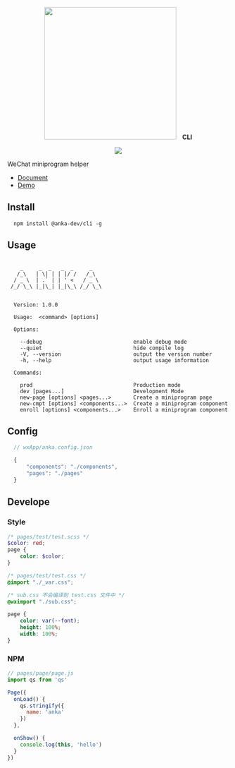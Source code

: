 <p align="center">
  <img src="https://user-images.githubusercontent.com/10026019/44260701-d84b6e80-a247-11e8-9d79-5f82be615c84.png" width="300"/>
  <b>&nbsp;&nbsp;&nbsp;CLI</b>
</p>

<p align="center">
	<a href="https://www.npmjs.com/package/@anka-dev/cli">
		<img src="https://badge.fury.io/js/%40anka-dev%2Fcli.svg"/>
	</a>
</p>

WeChat miniprogram helper

- [Document](https://iexception.github.io/anka-quickstart/)
- [Demo](https://github.com/iException/anka-quickstart)
## Install

```
  npm install @anka-dev/cli -g
```

## Usage

```shell

    _     _  _   _  _     _
   /_\   | \| | | |/ /   /_\
  / _ \  | .` | | ' <   / _ \
 /_/ \_\ |_|\_| |_|\_\ /_/ \_\


  Version: 1.0.0

  Usage:  <command> [options]

  Options:

    --debug                             enable debug mode
    --quiet                             hide compile log
    -V, --version                       output the version number
    -h, --help                          output usage information

  Commands:

    prod                                Production mode
    dev [pages...]                      Development Mode
    new-page [options] <pages...>       Create a miniprogram page
    new-cmpt [options] <components...>  Create a miniprogram component
    enroll [options] <components...>    Enroll a miniprogram component
```

## Config

```javascript
  // wxApp/anka.config.json

  {
      "components": "./components",
      "pages": "./pages"
  }
```

## Develope

### Style

```scss
/* pages/test/test.scss */
$color: red;
page {
    color: $color;
}
```

```css
/* pages/test/test.css */
@import "./_var.css";

/* sub.css 不会编译到 test.css 文件中 */
@wximport "./sub.css";

page {
	color: var(--font);
	height: 100%;
	width: 100%;
}
```


### NPM

```javascript
// pages/page/page.js
import qs from 'qs'

Page({
  onLoad() {
    qs.stringify({
      name: 'anka'
    })
  },

  onShow() {
    console.log(this, 'hello')
  }
})

```
